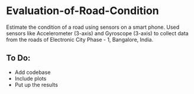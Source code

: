# Evaluation-of-Road-Condition
Estimate the condition of a road using sensors on a smart phone. Used sensors like Accelerometer (3-axis) and Gyroscope (3-axis) to collect data from the roads of Electronic City Phase - 1, Bangalore, India. 

## To Do:
- Add codebase
- Include plots 
- Put up the results
